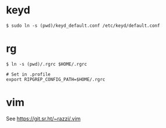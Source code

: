 # keyd

```
$ sudo ln -s (pwd)/keyd_default.conf /etc/keyd/default.conf
```

# rg

```
$ ln -s (pwd)/.rgrc $HOME/.rgrc

# Set in .profile
export RIPGREP_CONFIG_PATH=$HOME/.rgrc
```

# vim

See https://git.sr.ht/~razzi/.vim
